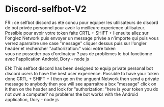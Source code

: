 # Discord-selfbot-V2

FR :
ce selfbot discord as été concu pour equiper les utilisateurs de discord de bot privée personnel pour avoir la meilleure experience utilisateur. Possible pour avoir votre token faite CRTL + SHIFT + I ensuite allez sur l'onglez Network puis envoyer un message privée a n'importe qui puis vous verrez aparraitre une case "message" cliquer dessus puis sur l'ongler header et rechercher "authorization:" voici votre token  
vous ne posseder pas d'ordinateur ? pas de problèmes le bot fonctionne avec l'application Android, Dory - node js 

EN:
This selfbot discord has been designed to equip private personal bot discord users to have the best user experience. Possible to have your token done CRTL + SHIFT + I then go on the unguent Network then send a private message to anybody then you will see aparraitre a box "message" click on it then on the header and look for "authorization: "here is your token
you do not own a computer? no problems the bot works with the Android application, Dory - node js
